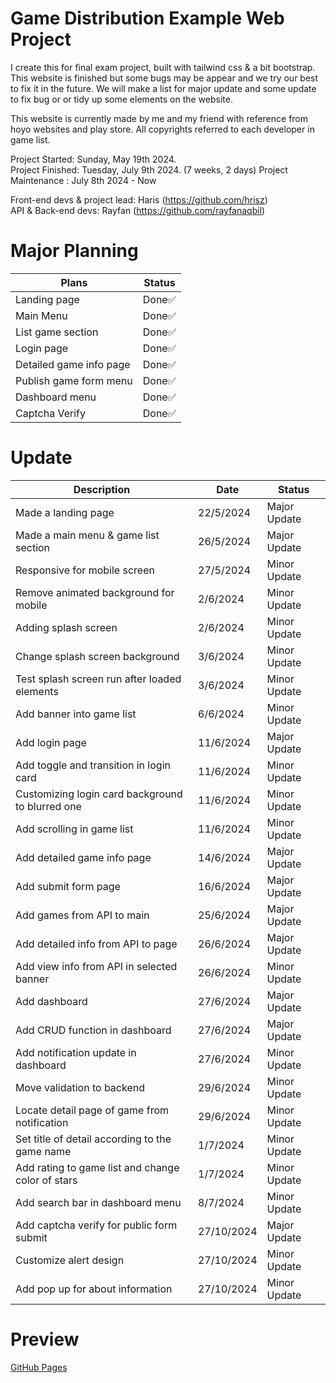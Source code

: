 # Game Distribution Example Web Project
I create this for final exam project, built with tailwind css & a bit bootstrap. This website is finished but some bugs may be appear and we try our best to fix it in the future. We will make a list for major update and some update to fix bug or or tidy up some elements on the website.

This website is currently made by me and my friend with reference from hoyo websites and play store. All copyrights referred to each developer in game list.

Project Started: Sunday, May 19th 2024.<br />
Project Finished: Tuesday, July 9th 2024. (7 weeks, 2 days)
Project Maintenance : July 8th 2024 - Now

Front-end devs & project lead: Haris (https://github.com/hrisz)<br />
API & Back-end devs: Rayfan (https://github.com/rayfanaqbil)

# Major Planning
|Plans|Status|
|--|--|
|Landing page | Done✅|
|Main Menu | Done✅|
|List game section | Done✅|
|Login page | Done✅|
|Detailed game info page | Done✅|
|Publish game form menu | Done✅|
|Dashboard menu | Done✅|
|Captcha Verify | Done✅|

# Update
|Description|Date|Status|
|--|--|--|
|Made a landing page | 22/5/2024 | Major Update |
|Made a main menu & game list section | 26/5/2024 | Major Update |
|Responsive for mobile screen | 27/5/2024 | Minor Update |
|Remove animated background for mobile | 2/6/2024 | Minor Update |
|Adding splash screen | 2/6/2024 | Minor Update |
|Change splash screen background | 3/6/2024 | Minor Update |
|Test splash screen run after loaded elements | 3/6/2024 | Minor Update |
|Add banner into game list | 6/6/2024 | Minor Update |
|Add login page | 11/6/2024 | Major Update |
|Add toggle and transition in login card | 11/6/2024 | Minor Update |
|Customizing login card background to blurred one | 11/6/2024 | Minor Update |
|Add scrolling in game list | 11/6/2024 | Minor Update |
|Add detailed game info page | 14/6/2024 | Major Update |
|Add submit form page | 16/6/2024 | Major Update |
|Add games from API to main | 25/6/2024 | Major Update |
|Add detailed info from API to page | 26/6/2024 | Major Update |
|Add view info from API in selected banner | 26/6/2024 | Minor Update |
|Add dashboard | 27/6/2024 | Major Update |
|Add CRUD function in dashboard | 27/6/2024 | Major Update |
|Add notification update in dashboard | 27/6/2024 | Minor Update |
|Move validation to backend | 29/6/2024 | Minor Update |
|Locate detail page of game from notification | 29/6/2024 | Minor Update |
|Set title of detail according to the game name | 1/7/2024 | Minor Update |
|Add rating to game list and change color of stars | 1/7/2024 | Minor Update |
|Add search bar in dashboard menu | 8/7/2024 | Minor Update |
|Add captcha verify for public form submit | 27/10/2024 | Major Update |
|Customize alert design | 27/10/2024 | Minor Update |
|Add pop up for about information | 27/10/2024 | Minor Update |

# Preview
[GitHub Pages](https://hrisz.github.io/zenverse_FE/)